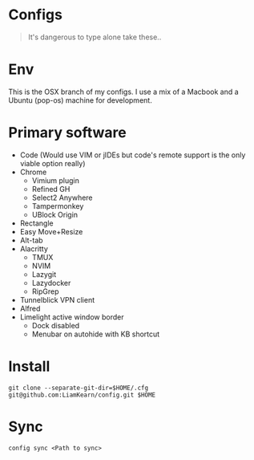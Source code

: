 # Configs
> It's dangerous to type alone take these..

# Env
This is the OSX branch of my configs.
I use a mix of a Macbook and a Ubuntu (pop-os) machine for development.

# Primary software
 - Code (Would use VIM or jIDEs but code's remote support is the only viable option really)
 - Chrome
   - Vimium plugin
   - Refined GH
   - Select2 Anywhere
   - Tampermonkey
   - UBlock Origin
 - Rectangle
 - Easy Move+Resize
 - Alt-tab
 - Alacritty
   - TMUX
   - NVIM
   - Lazygit
   - Lazydocker
   - RipGrep
 - Tunnelblick VPN client
 - Alfred
 - Limelight active window border
   - Dock disabled
   - Menubar on autohide with KB shortcut

# Install
```fish
git clone --separate-git-dir=$HOME/.cfg git@github.com:LiamKearn/config.git $HOME
```

# Sync
```fish
config sync <Path to sync>
```

